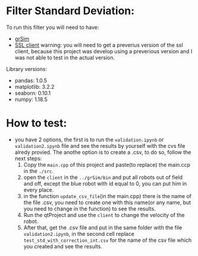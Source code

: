 # Filter Standard Deviation:

To run this filter you will need to have:
- [grSim](https://github.com/RoboCup-SSL/grSim)
- [SSL client](https://github.com/robocin/ssl-client)
warning: you will need to get a preverius version of the ssl client, because this project was develop using a preverious version and I was not able to test in the actual version.

Library versions:
- pandas: 1.0.5
- matplotlib: 3.2.2
- seaborn: 0.10.1
- numpy: 1.18.5

# How to test:
- you have 2 options, the first is to run the `validation.ipynb` or `validation2.ipynb` file and see the results by yourself with the cvs file alredy provied. The anothe option is to create a .csv, to do so, follow the next steps:
  1. Copy the `main.cpp` of this project and paste(to replace) the main.ccp in the `./src`.
  2. open the `client` in the `../grSim/bin` and put all robots out of field and off, except the blue robot with id equal to 0, you can put him in every place.
  3. in the function `update_csv_file`(in the main.cpp) there is the name of the file .csv, you need to create one with this name(or any name, but you need to change in the function) to see the results.
  4. Run the qtProject and use the `client` to change the velocity of the robot.
  5. After that, get the .csv file and put in the same folder with the file `validation2.ipynb`, in the second cell replace `test_std_with_correction_int.csv` for the name of the csv file which you created and see the results.